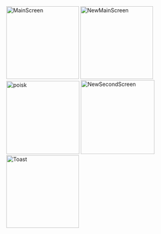 <img width="191" alt="MainScreen" src="https://github.com/Bibolat2005/Dodo-Pizza/assets/122878046/b620ba9f-a4ea-4571-b5d3-7c37c4575534">
<img width="191" alt="NewMainScreen" src="https://github.com/Bibolat2005/Dodo-Pizza/assets/122878046/84faad29-153e-4892-931c-e08cdca59e72">
<img width="192" alt="poisk" src="https://github.com/Bibolat2005/Dodo-Pizza/assets/122878046/1ad14649-37f7-470e-a5e2-32cfac0203a3">
<img width="194" alt="NewSecondScreen" src="https://github.com/Bibolat2005/Dodo-Pizza/assets/122878046/be8ce2c2-c801-4e7d-952d-0daf0b33fe7b">
<img width="191" alt="Toast" src="https://github.com/Bibolat2005/Dodo-Pizza/assets/122878046/e560d404-773b-43f4-82b4-51fff624a5d0">


